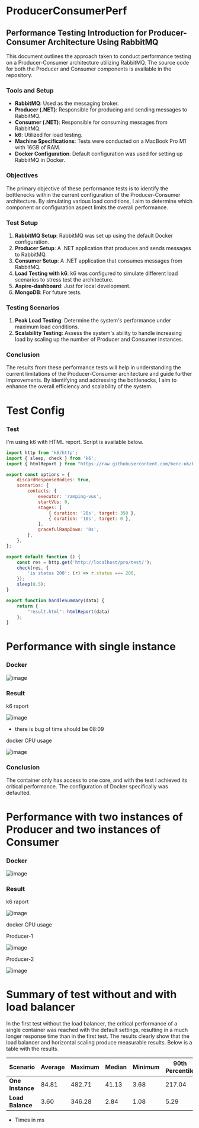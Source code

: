 # ProducerConsumerPerf

## Performance Testing Introduction for Producer-Consumer Architecture Using RabbitMQ

This document outlines the approach taken to conduct performance testing on a Producer-Consumer architecture utilizing RabbitMQ. The source code for both the Producer and Consumer components is available in the repository.

### Tools and Setup

- **RabbitMQ**: Used as the messaging broker.
- **Producer (.NET)**: Responsible for producing and sending messages to RabbitMQ.
- **Consumer (.NET)**: Responsible for consuming messages from RabbitMQ.
- **k6**: Utilized for load testing.
- **Machine Specifications**: Tests were conducted on a MacBook Pro M1 with 16GB of RAM.
- **Docker Configuration**: Default configuration was used for setting up RabbitMQ in Docker.

### Objectives

The primary objective of these performance tests is to identify the bottlenecks within the current configuration of the Producer-Consumer architecture. By simulating various load conditions, I aim to determine which component or configuration aspect limits the overall performance.

### Test Setup

1. **RabbitMQ Setup**: RabbitMQ was set up using the default Docker configuration.
2. **Producer Setup**: A .NET application that produces and sends messages to RabbitMQ.
3. **Consumer Setup**: A .NET application that consumes messages from RabbitMQ.
4. **Load Testing with k6**: k6 was configured to simulate different load scenarios to stress test the architecture.
5. **Aspire-dashboard**: Just for local development.
6. **MongoDB**: For future tests.

### Testing Scenarios

1. **Peak Load Testing**: Determine the system's performance under maximum load conditions.
2. **Scalability Testing**: Assess the system's ability to handle increasing load by scaling up the number of Producer and Consumer instances.

### Conclusion

The results from these performance tests will help in understanding the current limitations of the Producer-Consumer architecture and guide further improvements. By identifying and addressing the bottlenecks, I aim to enhance the overall efficiency and scalability of the system.

# Test Config
### Test

I'm using k6 with HTML report. Script is available below.

```js
import http from 'k6/http';
import { sleep, check } from 'k6';
import { htmlReport } from "https://raw.githubusercontent.com/benc-uk/k6-reporter/main/dist/bundle.js";

export const options = {
    discardResponseBodies: true,
    scenarios: {
        contacts: {
            executor: 'ramping-vus',
            startVUs: 0,
            stages: [
                { duration: '20s', target: 350 },
                { duration: '10s', target: 0 },
            ],
            gracefulRampDown: '0s',
        },
    },
};

export default function () {
    const res = http.get('http://localhost/pro/test/');
    check(res, {
        'is status 200': (r) => r.status === 200,
    });
    sleep(0.5);
}

export function handleSummary(data) {
    return {
        "result.html": htmlReport(data)
    };
}
```


# Performance with single instance 

### Docker

![image](https://github.com/piotreksda/ProducerConsumerPerf/assets/23263384/01c2691f-24b1-484e-b732-084cbb389630)

### Result

k6 raport

![image](https://github.com/piotreksda/ProducerConsumerPerf/assets/23263384/7b3da52c-64dd-4bfb-82cb-a592cc2e0ddd)

* there is bug of time should be 08:09 

docker CPU usage

![image](https://github.com/piotreksda/ProducerConsumerPerf/assets/23263384/3081a496-b06f-4856-b31a-6f3a83eac5fd)


### Conclusion

The container only has access to one core, and with the test I achieved its critical performance. The configuration of Docker specifically was defaulted.

# Performance with two instances of Producer and two instances of Consumer

### Docker

![image](https://github.com/piotreksda/ProducerConsumerPerf/assets/23263384/1d72d1a2-dccd-4837-ba7b-72a177c47783)

### Result

k6 raport

![image](https://github.com/piotreksda/ProducerConsumerPerf/assets/23263384/7e24f673-ae4e-48bd-aa3b-f4c722e2131c)


docker CPU usage

Producer-1

![image](https://github.com/piotreksda/ProducerConsumerPerf/assets/23263384/b7073e29-6451-43fd-97f8-243bc0bcc1bd)

Producer-2

![image](https://github.com/piotreksda/ProducerConsumerPerf/assets/23263384/207e6acd-4174-483f-9d73-6317f68d6130)


# Summary of test without and with load balancer

In the first test without the load balancer, the critical performance of a single container was reached with the default settings, resulting in a much longer response time than in the first test. The results clearly show that the load balancer and horizontal scaling produce measurable results. Below is a table with the results.

| Scenario       | Average | Maximum | Median | Minimum | 90th Percentile | 95th Percentile |
|----------------|---------|---------|--------|---------|-----------------|-----------------|
| **One Instance** | 84.81   | 482.71  | 41.13  | 3.68    | 217.04          | 339.57          |
| **Load Balance** | 3.60    | 346.28  | 2.84   | 1.08    | 5.29            | 6.74            |

* Times in ms
